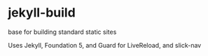 # jekyll-build
base for building standard static sites

Uses Jekyll, Foundation 5, and Guard for LiveReload, and slick-nav
